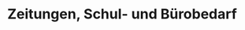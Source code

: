 ---
title: "Zeitungen, Schul- und Bürobedarf"
url: /schwerte/zeitungen-schul-und-buerobedarf/
shop: Zeitungen
---